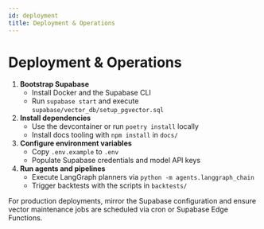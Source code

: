 ```yaml
---
id: deployment
title: Deployment & Operations
---
```


# Deployment & Operations

1. **Bootstrap Supabase**
   - Install Docker and the Supabase CLI
   - Run `supabase start` and execute `supabase/vector_db/setup_pgvector.sql`
2. **Install dependencies**
   - Use the devcontainer or run `poetry install` locally
   - Install docs tooling with `npm install` in `docs/`
3. **Configure environment variables**
   - Copy `.env.example` to `.env`
   - Populate Supabase credentials and model API keys
4. **Run agents and pipelines**
   - Execute LangGraph planners via `python -m agents.langgraph_chain`
   - Trigger backtests with the scripts in `backtests/`

For production deployments, mirror the Supabase configuration and ensure vector
maintenance jobs are scheduled via cron or Supabase Edge Functions.
